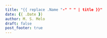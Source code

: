 ```yaml
---
title: "{{ replace .Name "-" " " | title }}"
date: {{ .Date }}
author: M. S. Melo
draft: false
post_footer: true
---
```

